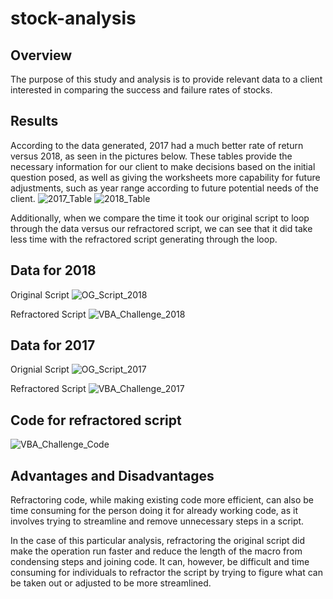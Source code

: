 # stock-analysis

## Overview

The purpose of this study and analysis is to provide relevant data to a client interested in comparing the success and failure rates of stocks.

## Results

According to the data generated, 2017 had a much better rate of return versus 2018, as seen in the pictures below. These tables provide the necessary information for our client to make decisions based on the initial question posed, as well as giving the worksheets more capability for future adjustments, such as year range according to future potential needs of the client.
![2017_Table](2017_Table.png)
![2018_Table](2018_Table.png)


Additionally, when we compare the time it took our original script to loop through the data versus our refractored script, we can see that it did take less time with the refractored script generating through the loop.

## Data for 2018
Original Script
![OG_Script_2018](OG_Script_2018.png)


Refractored Script
![VBA_Challenge_2018](VBA_Challenge_2018.png)

## Data for 2017
Orignial Script
![OG_Script_2017](OG_Script_2017.png)


Refractored Script
![VBA_Challenge_2017](VBA_Challenge_2017.png)

## Code for refractored script
![VBA_Challenge_Code](VBA_Challenge_Code.png)


## Advantages and Disadvantages

Refractoring code, while making existing code more efficient, can also be time consuming for the person doing it for already working code, as it involves trying to streamline and remove unnecessary steps in a script.

In the case of this particular analysis, refractoring the original script did make the operation run faster and reduce the length of the macro from condensing steps and joining code. It can, however, be difficult and time consuming for individuals to refractor the script by trying to figure what can be taken out or adjusted to be more streamlined.
